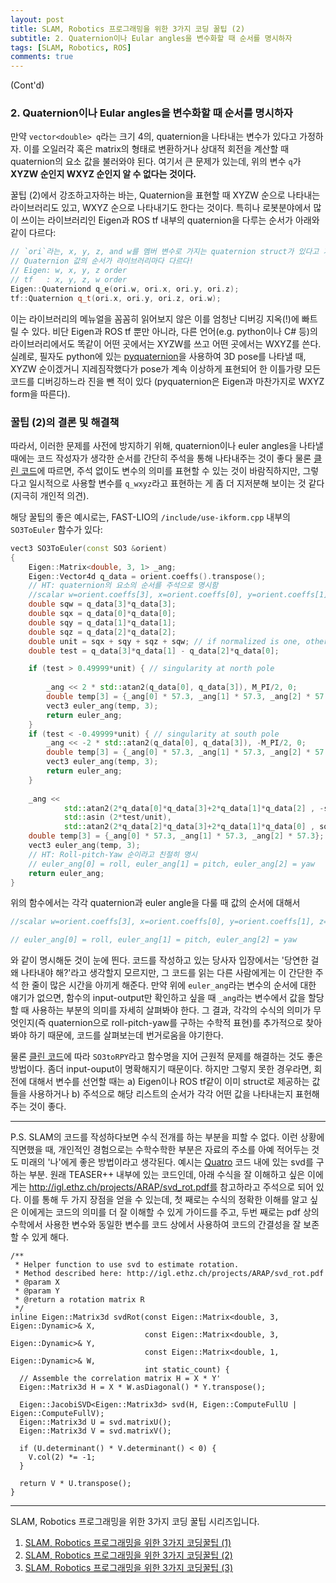 ```yaml
---
layout: post
title: SLAM, Robotics 프로그래밍을 위한 3가지 코딩 꿀팁 (2)
subtitle: 2. Quaternion이나 Eular angles을 변수화할 때 순서를 명시하자
tags: [SLAM, Robotics, ROS]
comments: true
---
```


(Cont'd)

### 2. Quaternion이나 Eular angles을 변수화할 때 순서를 명시하자

만약 `vector<double> q`라는 크기 4의, quaternion을 나타내는 변수가 있다고 가정하자. 이를 오일러각 혹은 matrix의 형태로 변환하거나 상대적 회전을 계산할 때 quaternion의 요소 값을 불러와야 된다. 여기서 큰 문제가 있는데, 위의 변수 `q`가 **XYZW 순인지 WXYZ 순인지 알 수 없다는 것이다.** 

꿀팁 (2)에서 강조하고자하는 바는, Quaternion을 표현할 때 XYZW 순으로 나타내는 라이브러리도 있고, WXYZ 순으로 나타내기도 한다는 것이다. 특히나 로봇분야에서 많이 쓰이는 라이브러리인 Eigen과 ROS tf 내부의 quaternion을 다루는 순서가 아래와 같이 다르다: 

```cpp
// `ori`라는, x, y, z, and w를 멤버 변수로 가지는 quaternion struct가 있다고 가정
// Quaternion 값의 순서가 라이브러리마다 다르다!
// Eigen: w, x, y, z order
// tf   : x, y, z, w order
Eigen::Quaterniond q_e(ori.w, ori.x, ori.y, ori.z);
tf::Quaternion q_t(ori.x, ori.y, ori.z, ori.w);
```

이는 라이브러리의 메뉴얼을 꼼꼼히 읽어보지 않은 이를 엄청난 디버깅 지옥(!)에 빠트릴 수 있다. 비단 Eigen과 ROS tf 뿐만 아니라, 다른 언어(e.g. python이나 C# 등)의 라이브러리에서도 똑같이 어떤 곳에서는 XYZW를 쓰고 어떤 곳에서는 WXYZ를 쓴다. 
실례로, 필자도 python에 있는 [pyquaternion](http://kieranwynn.github.io/pyquaternion/)을 사용하여 3D pose를 나타낼 때, XYZW 순이겠거니 지레짐작했다가 pose가 계속 이상하게 표현되어 한 이틀가량 모든 코드를 디버깅하느라 진을 뺀 적이 있다 (pyquaternion은 Eigen과 마찬가지로 WXYZ form을 따른다).

### 꿀팁 (2)의 결론 및 해결책

따라서, 이러한 문제를 사전에 방지하기 위해, quaternion이나 euler angles을 나타낼 때에는 코드 작성자가 생각한 순서를 간단히 주석을 통해 나타내주는 것이 좋다 물론 [클린 코드](https://github.com/scvgoe/clean-code-summary)에 따르면, 주석 없이도 변수의 의미를 표현할 수 있는 것이 바람직하지만, 그렇다고 일시적으로 사용할 변수를 `q_wxyz`라고 표현하는 게 좀 더 지저분해 보이는 것 같다 (지극히 개인적 의견).

해당 꿀팁의 좋은 예시로는, FAST-LIO의 `/include/use-ikform.cpp` 내부의 `SO3ToEuler` 함수가 있다:
 
```cpp
vect3 SO3ToEuler(const SO3 &orient) 
{
	Eigen::Matrix<double, 3, 1> _ang;
	Eigen::Vector4d q_data = orient.coeffs().transpose();
	// HT: quaternion의 요소의 순서를 주석으로 명시함
	//scalar w=orient.coeffs[3], x=orient.coeffs[0], y=orient.coeffs[1], z=orient.coeffs[2];
	double sqw = q_data[3]*q_data[3];
	double sqx = q_data[0]*q_data[0];
	double sqy = q_data[1]*q_data[1];
	double sqz = q_data[2]*q_data[2];
	double unit = sqx + sqy + sqz + sqw; // if normalized is one, otherwise is correction factor
	double test = q_data[3]*q_data[1] - q_data[2]*q_data[0];

	if (test > 0.49999*unit) { // singularity at north pole
	
		_ang << 2 * std::atan2(q_data[0], q_data[3]), M_PI/2, 0;
		double temp[3] = {_ang[0] * 57.3, _ang[1] * 57.3, _ang[2] * 57.3};
		vect3 euler_ang(temp, 3);
		return euler_ang;
	}
	if (test < -0.49999*unit) { // singularity at south pole
		_ang << -2 * std::atan2(q_data[0], q_data[3]), -M_PI/2, 0;
		double temp[3] = {_ang[0] * 57.3, _ang[1] * 57.3, _ang[2] * 57.3};
		vect3 euler_ang(temp, 3);
		return euler_ang;
	}
		
	_ang <<
			std::atan2(2*q_data[0]*q_data[3]+2*q_data[1]*q_data[2] , -sqx - sqy + sqz + sqw),
			std::asin (2*test/unit),
			std::atan2(2*q_data[2]*q_data[3]+2*q_data[1]*q_data[0] , sqx - sqy - sqz + sqw);
	double temp[3] = {_ang[0] * 57.3, _ang[1] * 57.3, _ang[2] * 57.3};
	vect3 euler_ang(temp, 3);
	// HT: Roll-pitch-Yaw 순이라고 친절히 명시
	// euler_ang[0] = roll, euler_ang[1] = pitch, euler_ang[2] = yaw
	return euler_ang;
}
```

위의 함수에서는 각각 quaternion과 euler angle을 다룰 때 값의 순서에 대해서 
```cpp
//scalar w=orient.coeffs[3], x=orient.coeffs[0], y=orient.coeffs[1], z=orient.coeffs[2]; 
```
```cpp
// euler_ang[0] = roll, euler_ang[1] = pitch, euler_ang[2] = yaw
```
와 같이 명시해둔 것이 눈에 띈다. 코드를 작성하고 있는 당사자 입장에서는 '당연한 걸 왜 나타내야 해?'라고 생각할지 모르지만, 그 코드를 읽는 다른 사람에게는 이 간단한 주석 한 줄이 많은 시간을 아끼게 해준다. 만약 위에 `euler_ang`라는 변수의 순서에 대한 얘기가 없으면, 함수의 input-output만 확인하고 싶을 때 `_ang`라는 변수에서 값을 할당할 때 사용하는 부분의 의미를 자세히 살펴봐야 한다. 
그 결과, 각각의 수식의 의미가 무엇인지(즉 quaternion으로 roll-pitch-yaw를 구하는 수학적 표현)를 추가적으로 찾아봐야 하기 때문에, 코드를 살펴보는데 번거로움을 야기한다. 

물론 [클린 코드](https://github.com/scvgoe/clean-code-summary)에 따라 `SO3toRPY`라고 함수명을 지어 근원적 문제를 해결하는 것도 좋은 방법이다. 좀더 input-ouput이 명확해지기 때문이다. 하지만 그렇지 못한 경우라면, 회전에 대해서 변수를 선언할 때는 a) Eigen이나 ROS tf같이 이미 struct로 제공하는 값들을 사용하거나 b) 주석으로 해당 리스트의 순서가 각각 어떤 값을 나타내는지 표헌해주는 것이 좋다.

---

P.S. SLAM의 코드를 작성하다보면 수식 전개를 하는 부분을 피할 수 없다. 이런 상황에 직면했을 때, 개인적인 경험으로는 수학수학한 부분은 자료의 주소를 아예 적어두는 것도 미래의 '나'에게 좋은 방법이라고 생각된다. 예시는 [Quatro](https://github.com/url-kaist/Quatro/blob/79faf8800805f53fd0c7e94315a966381ed1d5ed/include/teaser/utils.h) 코드 내에 있는 svd를 구하는 부분. 원래 TEASER++ 내부에 있는 코드인데, 아래 수식을 잘 이해하고 싶은 이에게는 http://igl.ethz.ch/projects/ARAP/svd_rot.pdf를 참고하라고 주석으로 되어 있다. 이를 통해 두 가지 장점을 얻을 수 있는데, 첫 째로는 수식의 정확한 이해를 알고 싶은 이에게는 코드의 의미를 더 잘 이해할 수 있게 가이드를 주고, 두번 째로는 pdf 상의 수학에서 사용한 변수와 동일한 변수를 코드 상에서 사용하여 코드의 간결성을 잘 보존할 수 있게 해다.

```cpp준
/**
 * Helper function to use svd to estimate rotation.
 * Method described here: http://igl.ethz.ch/projects/ARAP/svd_rot.pdf
 * @param X
 * @param Y
 * @return a rotation matrix R
 */
inline Eigen::Matrix3d svdRot(const Eigen::Matrix<double, 3, Eigen::Dynamic>& X,
                              const Eigen::Matrix<double, 3, Eigen::Dynamic>& Y,
                              const Eigen::Matrix<double, 1, Eigen::Dynamic>& W,
                              int static_count) {
  // Assemble the correlation matrix H = X * Y'
  Eigen::Matrix3d H = X * W.asDiagonal() * Y.transpose();

  Eigen::JacobiSVD<Eigen::Matrix3d> svd(H, Eigen::ComputeFullU | Eigen::ComputeFullV);
  Eigen::Matrix3d U = svd.matrixU();
  Eigen::Matrix3d V = svd.matrixV();

  if (U.determinant() * V.determinant() < 0) {
    V.col(2) *= -1;
  }

  return V * U.transpose();
}
```

---


SLAM, Robotics 프로그래밍을 위한 3가지 코딩 꿀팁 시리즈입니다.

1. [SLAM, Robotics 프로그래밍을 위한 3가지 코딩꿀팁 (1)](https://limhyungtae.github.io/2022-09-04-SLAM,-Robotics-%ED%94%84%EB%A1%9C%EA%B7%B8%EB%9E%98%EB%B0%8D%EC%9D%84-%EC%9C%84%ED%95%9C-3%EA%B0%80%EC%A7%80-%EC%BD%94%EB%94%A9-%EA%BF%80%ED%8C%81-(1)/)
2. [SLAM, Robotics 프로그래밍을 위한 3가지 코딩꿀팁 (2)](https://limhyungtae.github.io/2022-09-04-SLAM,-Robotics-%ED%94%84%EB%A1%9C%EA%B7%B8%EB%9E%98%EB%B0%8D%EC%9D%84-%EC%9C%84%ED%95%9C-3%EA%B0%80%EC%A7%80-%EC%BD%94%EB%94%A9-%EA%BF%80%ED%8C%81-(2)/)
3. [SLAM, Robotics 프로그래밍을 위한 3가지 코딩꿀팁 (3)](https://limhyungtae.github.io/2022-09-04-SLAM,-Robotics-%ED%94%84%EB%A1%9C%EA%B7%B8%EB%9E%98%EB%B0%8D%EC%9D%84-%EC%9C%84%ED%95%9C-3%EA%B0%80%EC%A7%80-%EC%BD%94%EB%94%A9-%EA%BF%80%ED%8C%81-(3)/)